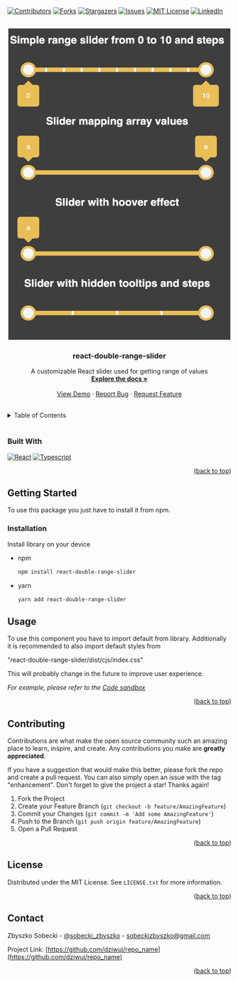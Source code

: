 <!-- Improved compatibility of back to top link: See: https://github.com/othneildrew/Best-README-Template/pull/73 -->

<a name="readme-top"></a>

<!--
*** Thanks for checking out the Best-README-Template. If you have a suggestion
*** that would make this better, please fork the repo and create a pull request
*** or simply open an issue with the tag "enhancement".
*** Don't forget to give the project a star!
*** Thanks again! Now go create something AMAZING! :D
-->

<!-- PROJECT SHIELDS -->
<!--
*** I'm using markdown "reference style" links for readability.
*** Reference links are enclosed in brackets [ ] instead of parentheses ( ).
*** See the bottom of this document for the declaration of the reference variables
*** for contributors-url, forks-url, etc. This is an optional, concise syntax you may use.
*** https://www.markdownguide.org/basic-syntax/#reference-style-links
-->

[![Contributors][contributors-shield]][contributors-url]
[![Forks][forks-shield]][forks-url]
[![Stargazers][stars-shield]][stars-url]
[![Issues][issues-shield]][issues-url]
[![MIT License][license-shield]][license-url]
[![LinkedIn][linkedin-shield]][linkedin-url]

<!-- PROJECT LOGO -->
<br />
<div align="center">
  <a href="https://github.com/dziwuj/repo_name">
    <img src="images/react-range-slider-screenshot.png" alt="Logo" width="500" height="700">
  </a>

<h3 align="center">react-double-range-slider</h3>

  <p align="center">
    A customizable React slider used for getting range of values
    <br />
    <a href="https://github.com/dziwuj/repo_name"><strong>Explore the docs »</strong></a>
    <br />
    <br />
    <a href="https://github.com/dziwuj/repo_name">View Demo</a>
    ·
    <a href="https://github.com/dziwuj/repo_name/issues">Report Bug</a>
    ·
    <a href="https://github.com/dziwuj/repo_name/issues">Request Feature</a>
  </p>
</div>
  </br>

<!-- TABLE OF CONTENTS -->
<details>
  <summary>Table of Contents</summary>
  <ol>
    <li>
      <a href="#about-the-project">About The Project</a>
      <ul>
        <li><a href="#built-with">Built With</a></li>
      </ul>
    </li>
    <li>
      <a href="#getting-started">Getting Started</a>
      <ul>
        <li><a href="#installation">Installation</a></li>
        <!-- <li><a href="#installation">Installation</a></li> -->
      </ul>
    </li>
    <!-- <li><a href="#usage">Usage</a></li>
    <li><a href="#roadmap">Roadmap</a></li> -->
    <li><a href="#contributing">Contributing</a></li>
    <li><a href="#license">License</a></li>
    <li><a href="#contact">Contact</a></li>
    <!-- <li><a href="#acknowledgments">Acknowledgments</a></li> -->
  </ol>
</details>

<!-- ABOUT THE PROJECT -->
<!--
## About The Project

Here's a blank template to get started: To avoid retyping too much info. Do a search and replace with your text editor for the following: `repo_name`, `linkedin_username`, `email_client`, `email`, `project_description`

<p align="right">(<a href="#readme-top">back to top</a>)</p> -->
  </br>

### Built With

[![React][react.js]][react-url]
[![Typescript][typescript]][typescript-url]

<p align="right">(<a href="#readme-top">back to top</a>)</p>

<!-- GETTING STARTED -->

## Getting Started

To use this package you just have to install it from npm.

### Installation

Install library on your device

-   npm

    ```sh
    npm install react-double-range-slider
    ```

-   yarn
    ```sh
    yarn add react-double-range-slider
    ```

<!-- ### Installation

1. Get a free API Key at [https://example.com](https://example.com)
2. Clone the repo
    ```sh
    git clone https://github.com/dziwuj/repo_name.git
    ```
3. Install NPM packages
    ```sh
    npm install
    ```
4. Enter your API in `config.js`
    ```js
    const API_KEY = "ENTER YOUR API";
    ```

<p align="right">(<a href="#readme-top">back to top</a>)</p> -->

<!-- USAGE EXAMPLES -->

## Usage

To use this component you have to import default from library. Additionally it is recommended to also import default styles from

"react-double-range-slider/dist/cjs/index.css"

This will probably change in the future to improve user experience.

_For example, please refer to the [Code sandbox](https://codesandbox.io/s/react-double-range-slider-xi8i2r)_

<p align="right">(<a href="#readme-top">back to top</a>)</p>

<!-- ROADMAP -->
<!--
## Roadmap

-   [ ] Feature 1
-   [ ] Feature 2
-   [ ] Feature 3
    -   [ ] Nested Feature

See the [open issues](https://github.com/dziwuj/repo_name/issues) for a full list of proposed features (and known issues).

<p align="right">(<a href="#readme-top">back to top</a>)</p> -->

<!-- CONTRIBUTING -->

## Contributing

Contributions are what make the open source community such an amazing place to learn, inspire, and create. Any contributions you make are **greatly appreciated**.

If you have a suggestion that would make this better, please fork the repo and create a pull request. You can also simply open an issue with the tag "enhancement".
Don't forget to give the project a star! Thanks again!

1. Fork the Project
2. Create your Feature Branch (`git checkout -b feature/AmazingFeature`)
3. Commit your Changes (`git commit -m 'Add some AmazingFeature'`)
4. Push to the Branch (`git push origin feature/AmazingFeature`)
5. Open a Pull Request

<p align="right">(<a href="#readme-top">back to top</a>)</p>

<!-- LICENSE -->

## License

Distributed under the MIT License. See `LICENSE.txt` for more information.

<p align="right">(<a href="#readme-top">back to top</a>)</p>

<!-- CONTACT -->

## Contact

Zbyszko Sobecki - [@sobecki_zbyszko](https://twitter.com/sobecki_zbyszko) - sobeckizbyszko@gmail.com

Project Link: [https://github.com/dziwuj/repo_name](https://github.com/dziwuj/repo_name)

<p align="right">(<a href="#readme-top">back to top</a>)</p>

<!-- ACKNOWLEDGMENTS -->

<!-- ## Acknowledgments

-   []()
-   []()
-   []()

<p align="right">(<a href="#readme-top">back to top</a>)</p> -->

<!-- MARKDOWN LINKS & IMAGES -->
<!-- https://www.markdownguide.org/basic-syntax/#reference-style-links -->

[contributors-shield]: https://img.shields.io/github/contributors/dziwuj/repo_name.svg?style=for-the-badge
[contributors-url]: https://github.com/dziwuj/repo_name/graphs/contributors
[forks-shield]: https://img.shields.io/github/forks/dziwuj/repo_name.svg?style=for-the-badge
[forks-url]: https://github.com/dziwuj/repo_name/network/members
[stars-shield]: https://img.shields.io/github/stars/dziwuj/repo_name.svg?style=for-the-badge
[stars-url]: https://github.com/dziwuj/repo_name/stargazers
[issues-shield]: https://img.shields.io/github/issues/dziwuj/repo_name.svg?style=for-the-badge
[issues-url]: https://github.com/dziwuj/repo_name/issues
[license-shield]: https://img.shields.io/github/license/dziwuj/repo_name.svg?style=for-the-badge
[license-url]: https://github.com/dziwuj/repo_name/blob/master/LICENSE.txt
[linkedin-shield]: https://img.shields.io/badge/-LinkedIn-black.svg?style=for-the-badge&logo=linkedin&colorB=555
[linkedin-url]: https://linkedin.com/in/zbyszkosobecki/
[product-screenshot]: images/screenshot.png
[next.js]: https://img.shields.io/badge/next.js-000000?style=for-the-badge&logo=nextdotjs&logoColor=white
[next-url]: https://nextjs.org/
[react.js]: https://img.shields.io/badge/React-20232A?style=for-the-badge&logo=react&logoColor=61DAFB
[react-url]: https://reactjs.org/
[typescript]: https://img.shields.io/badge/TypeScript-20232A?style=for-the-badge&logo=TypeScript&logoColor=3178C6
[typescript-url]: https://typescriptlang.org/
[vue.js]: https://img.shields.io/badge/Vue.js-35495E?style=for-the-badge&logo=vuedotjs&logoColor=4FC08D
[vue-url]: https://vuejs.org/
[angular.io]: https://img.shields.io/badge/Angular-DD0031?style=for-the-badge&logo=angular&logoColor=white
[angular-url]: https://angular.io/
[svelte.dev]: https://img.shields.io/badge/Svelte-4A4A55?style=for-the-badge&logo=svelte&logoColor=FF3E00
[svelte-url]: https://svelte.dev/
[laravel.com]: https://img.shields.io/badge/Laravel-FF2D20?style=for-the-badge&logo=laravel&logoColor=white
[laravel-url]: https://laravel.com
[bootstrap.com]: https://img.shields.io/badge/Bootstrap-563D7C?style=for-the-badge&logo=bootstrap&logoColor=white
[bootstrap-url]: https://getbootstrap.com
[jquery.com]: https://img.shields.io/badge/jQuery-0769AD?style=for-the-badge&logo=jquery&logoColor=white
[jquery-url]: https://jquery.com
